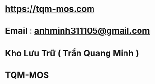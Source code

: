 # https://tqm-mos.com

# Email : anhminh311105@gmail.com

# Kho Lưu Trữ ( Trần Quang Minh )

# TQM-MOS